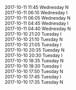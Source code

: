2017-10-11 11:45 Wednesday  N  
2017-10-11 06:10 Wednesday  I  
2017-10-11 06:05 Wednesday  N  
2017-10-11 04:45 Wednesday  I  
2017-10-11 04:40 Wednesday  N  
2017-10-10 21:20 Tuesday  I  
2017-10-10 21:10 Tuesday  N  
2017-10-10 21:05 Tuesday  I  
2017-10-10 20:35 Tuesday  N  
2017-10-10 20:30 Tuesday  I  
2017-10-10 18:35 Tuesday  N  
2017-10-10 18:30 Tuesday  I  
2017-10-10 17:50 Tuesday  N  
2017-10-10 17:45 Tuesday  I  
2017-10-10 17:35 Tuesday  N  
